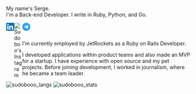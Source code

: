 <p>
My name's Serge.<br>
I'm a Back-end Developer.  I write in Ruby, Python, and Go.
</p>
<a href="https://www.linkedin.com/in/serge-masiutin/">
  <img align="left" alt="Sudoboo's LinkedIn" width="22px" src="https://github.com/sudobooo/sudobooo/blob/main/ln_logo.png">
</a>
<a href="https://www.instagram.com/serge_masiutin/">
  <img align="left" alt="Sudoboo's Instagram" width="22px" src="https://raw.githubusercontent.com/hussainweb/hussainweb/main/icons/instagram.png">
</a>
<a href="https://t.me/serge_masiutin/">
  <img align="left" alt="Sudoboo's Telegram" width="22px" src="https://github.com/sudobooo/sudobooo/blob/main/telegram.png">
</a>

<br>
<br>

I'm currently employed by JetRockets as a Ruby on Rails Developer.<br>

I developed applications within product teams and also made an MVP for a startup. I have experience with open source and my pet projects. Before joining development, I worked in journalism, where he became a team leader.

<img src="https://github-readme-stats.vercel.app/api/top-langs/?username=sudobooo&layout=compact&theme=synthwave" alt="sudobooo_langs">
<img src="https://github-readme-stats.vercel.app/api?username=sudobooo&show_icons=true&theme=synthwave" alt="sudobooo_stats">
